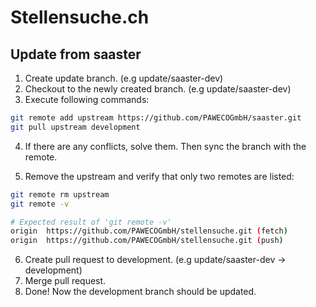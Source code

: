 # Stellensuche.ch

## Update from saaster

1. Create update branch. (e.g update/saaster-dev)
2. Checkout to the newly created branch. (e.g update/saaster-dev)
3. Execute following commands:

``` bash
git remote add upstream https://github.com/PAWECOGmbH/saaster.git
git pull upstream development
```

4. If there are any conflicts, solve them. Then sync the branch with the remote.

5. Remove the upstream and verify that only two remotes are listed:
``` bash
git remote rm upstream
git remote -v

# Expected result of 'git remote -v'
origin  https://github.com/PAWECOGmbH/stellensuche.git (fetch)
origin  https://github.com/PAWECOGmbH/stellensuche.git (push)
```

6. Create pull request to development. (e.g update/saaster-dev -> development)
7. Merge pull request.
8. Done! Now the development branch should be updated.
